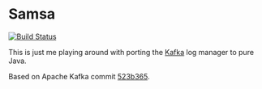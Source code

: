 Samsa
=====

[![Build Status](https://travis-ci.org/bernd/samsa.svg)](https://travis-ci.org/bernd/samsa)

This is just me playing around with porting the [Kafka](http://kafka.apache.org/)
log manager to pure Java.

Based on Apache Kafka commit [523b365](https://github.com/apache/kafka/commit/523b36589e942cb99a95debd2c45e795ae533d08).
